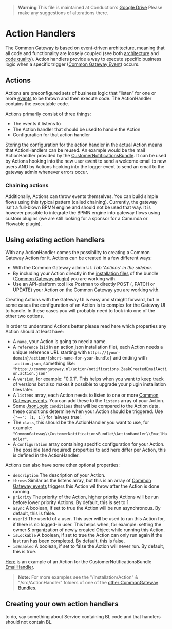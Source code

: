 > **Warning**
> This file is maintained at Conduction’s [Google Drive](https://docs.google.com/document/d/1qNErKlzI5LfjoK68COdKNcElydBz2PbSpz6J-hHL2ms/edit) Please make any suggestions of alterations there.

# Action Handlers

The Common Gateway is based on event-driven architecture, meaning that all code and functionality are loosely coupled (see both [architecture](Architecture.md) and [code quality](Code_quality.md)).
Action handlers provide a way to execute specific business logic when a specific trigger ([Common Gateway Event](Events.md)) occurs.  

## Actions

Actions are preconfigured sets of business logic that “listen” for one or more [events](Events.md) to be thrown and then execute code. The ActionHandler contains the executable code.

Actions primarily consist of three things:
- The events it listens to
- The Action handler that should be used to handle the Action
- Configuration for that action handler

Storing the configuration for the action handler in the actual Action means that ActionHandlers can be reused. 
An example would be the mail ActionHandler provided by the [CustomerNotificationsBundle](https://github.com/commonGateway/customernotificationsBundle). 
It can be used by Actions hooking into the new user event to send a welcome email to new users AND by Actions hooking into the logger event to send an email to the gateway admin whenever errors occur.

### Chaining actions

Additionally, Actions can throw events themselves. You can build simple flows using this typical pattern (called chaining). Currently, the gateway isn’t a full-blown BPMN engine and should not be used that way. It is however possible to integrate the BPMN engine into gateway flows using custom plugins (we are still looking for a sponsor for a Camunda or Flowable plugin).

## Using existing action handlers

With any ActionHandler comes the possibility to creating a Common Gateway Action for it.
Actions can be created in a few different ways:
- With the Common Gateway admin UI. _Tab 'Actions' in the sidebar._
- By including your Action directly in the [installation files](Plugins.md#adding-core-schemas-to-your-plugin) of the bundle ([Common Gateway plugin](Plugins.md)) you are working with.
- Use an API-platform tool like Postman to directly POST (, PATCH or UPDATE) your Action on the Common Gateway you are working with.

Creating Actions with the Gateway UI is easy and straight forward, but in some cases the configuration of an Action is to complex for the Gateway UI to handle.
In these cases you will probably need to look into one of the other two options.

In order to understand Actions better please read here which properties any Action should at least have:
- A `name`, your Action is going to need a name.
- A `reference` (`$id` in an action.json installation file), each Action needs a unique reference URL starting with `https://{your-domain}/action/{short-name-for-your-bundle}` and ending with `.action.json`, something like: `"https://commongateway.nl/action/notifications.ZaakCreatedEmailAction.action.json"`
- A `version`, for example: "0.0.1". This helps when you want to keep track of versions but also makes it possible to upgrade your plugin installation files later.
- A `listens` array, each Action needs to listen to one or more [Common Gateway events](Events.md). You can add these to the `listens` array of your Action.
- Some [JsonLogic](https://jsonlogic.com/) `conditions` that will be compared to the Action data, these conditions determine when your Action should be triggered. Use `{"==": [1, 1]}` for 'always true'.
- The `class`, this should be the ActionHandler you want to use, for example: `"CommonGateway\\CustomerNotificationsBundle\\ActionHandler\\EmailHandler"`.
- A `configuration` array containing specific configuration for your Action. The possible (and required) properties to add here differ per Action, this is defined in the ActionHandler.

Actions can also have some other optional properties:
- `description` The description of your Action.
- `throws` Similar as the listens array, but this is an array of [Common Gateway events](Events.md) triggers this Action wil throw after the Action is done running.
- `priority` The priority of the Action, higher priority Actions will be run before lower priority Actions. By default, this is set to 1.
- `async` A boolean, if set to true the Action will be run asynchronous. By default, this is false.
- `userId` The userId of a user. This user will be used to run this Action for, if there is no logged-in user. This helps when, for example: setting the owner & organization of newly created Object while running this Action. 
- `isLockable` A boolean, if set to true the Action can only run again if the last run has been completed. By default, this is false. 
- `isEnabled` A boolean, if set to false the Action will never run. By default, this is true.

[Here](https://github.com/CommonGateway/PetStoreBundle/blob/main/Installation/Action/ps.EmailActionExample.action.json) is an example of an Action for the CustomerNotificationsBundle [EmailHandler](https://github.com/CommonGateway/CustomerNotificationsBundle/blob/main/src/ActionHandler/EmailHandler.php).

> **Note:** For more examples see the "/Installation/Action" & "/src/ActionHandler" folders of one of the [other CommonGateway Bundles](https://github.com/orgs/CommonGateway/repositories?q=bundle&type=all&language=&sort=).

## Creating your own action handlers

to do, say something about Service containing BL code and that handlers should not contain BL. 
